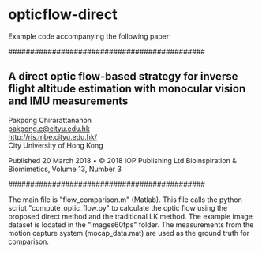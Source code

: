 # opticflow-direct

Example code accompanying the following paper:

#############################################

A direct optic flow-based strategy for inverse flight altitude estimation with monocular vision and IMU measurements
-------
Pakpong Chirarattananon<br />
pakpong.c@cityu.edu.hk<br />
http://ris.mbe.cityu.edu.hk/<br />
City University of Hong Kong

Published 20 March 2018 • © 2018 IOP Publishing Ltd
Bioinspiration & Biomimetics, Volume 13, Number 3

#############################################

The main file is "flow_comparison.m" (Matlab). This file calls the python script "compute_optic_flow.py" to calculate the optic flow using the proposed direct method and the traditional LK method. The example image dataset is located in the "images60fps" folder. The measurements from the motion capture system (mocap_data.mat) are used as the ground truth for comparison.

